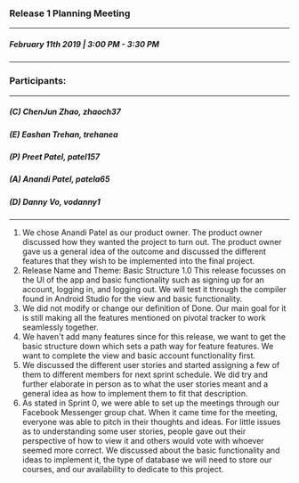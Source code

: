 ### Release 1 Planning Meeting
---
##### February 11th 2019 | 3:00 PM - 3:30 PM
***
### Participants:
***
##### (C) ChenJun Zhao, zhaoch37
##### (E) Eashan Trehan, trehanea
##### (P) Preet Patel, patel157
##### (A) Anandi Patel, patela65
##### (D) Danny Vo, vodanny1
***


1. We chose Anandi Patel as our product owner. The product owner discussed how they wanted the project to turn out. The product owner gave us a general idea of the outcome and discussed the different features that they wish to be implemented into the final project.
2. Release Name and Theme: Basic Structure 1.0
This release focusses on the UI of the app and basic functionality such as signing up for an account, logging in, and logging out. We will test it through the compiler found in Android Studio for the view and basic functionality. 
3. We did not modify or change our definition of Done. Our main goal for it is still making all the features mentioned on pivotal tracker to work seamlessly together.
4. We haven't add many features since for this release, we want to get the basic structure down which sets a path way for feature features. We want to complete the view and basic account functionality first. 
5. We discussed the different user stories and started assigning a few of them to different members for next sprint schedule. We did try and further elaborate in person as to what the user stories meant and a general idea as how to implement them to fit that description.
6. As stated in Sprint 0, we were able to set up the meetings through our Facebook Messenger group chat. When it came time for the meeting, everyone was able to pitch in their thoughts and ideas. For little issues as to understanding some user stories, people gave out their perspective of how to view it and others would vote with whoever seemed more correct. We discussed about the basic functionality and ideas to implement it, the type of database we will need to store our courses, and our availability to dedicate to this project.
